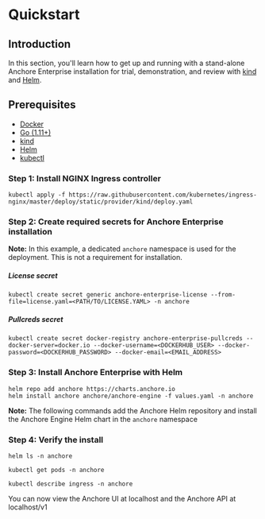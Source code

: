 # Quickstart

## Introduction

In this section, you'll learn how to get up and running with a stand-alone Anchore Enterprise installation for trial, demonstration, and review with [kind](https://kind.sigs.k8s.io/) and [Helm](https://helm.sh/). 

## Prerequisites

- [Docker](https://docs.docker.com/engine/install/)
- [Go (1.11+)](https://golang.org/doc/install)
- [kind](https://kind.sigs.k8s.io/docs/user/quick-start/#installation)
- [Helm](https://helm.sh/docs/intro/install/)
- [kubectl](https://kubernetes.io/docs/tasks/tools/install-kubectl/)

### Step 1: Install NGINX Ingress controller

`kubectl apply -f https://raw.githubusercontent.com/kubernetes/ingress-nginx/master/deploy/static/provider/kind/deploy.yaml`

### Step 2: Create required secrets for Anchore Enterprise installation

**Note:** In this example, a dedicated `anchore` namespace is used for the deployment. This is not a requirement for installation.

##### License secret

`kubectl create secret generic anchore-enterprise-license --from-file=license.yaml=<PATH/TO/LICENSE.YAML> -n anchore`

##### Pullcreds secret

`kubectl create secret docker-registry anchore-enterprise-pullcreds --docker-server=docker.io --docker-username=<DOCKERHUB_USER> --docker-password=<DOCKERHUB_PASSWORD> --docker-email=<EMAIL_ADDRESS>`

### Step 3: Install Anchore Enterprise with Helm

```
helm repo add anchore https://charts.anchore.io
helm install anchore anchore/anchore-engine -f values.yaml -n anchore
```

**Note:** The following commands add the Anchore Helm repository and install the Anchore Engine Helm chart in the `anchore` namespace

### Step 4: Verify the install

`helm ls -n anchore`

`kubectl get pods -n anchore`

`kubectl describe ingress -n anchore`

You can now view the Anchore UI at localhost and the Anchore API at localhost/v1
